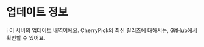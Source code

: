 # 업데이트 정보
<div class="info">ℹ️ 이 서버의 업데이트 내역이에요. CherryPick의 최신 릴리즈에 대해서는, <a href="https://github.com/kokonect-link/cherrypick/blob/master/CHANGELOG_CHERRYPICK.md" target="_blank">GitHub에서</a> 확인할 수 있어요.</div>

<!-- For translators: Do not edit these comments. -->
<!--[CHANGELOG]-->
